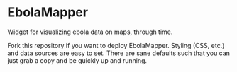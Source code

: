 EbolaMapper
===========

Widget for visualizing ebola data on maps, through time.

Fork this repository if you want to deploy EbolaMapper. Styling (CSS, etc.) and data sources are easy to set. There are sane defaults such that you can just grab a copy and be quickly up and running.
